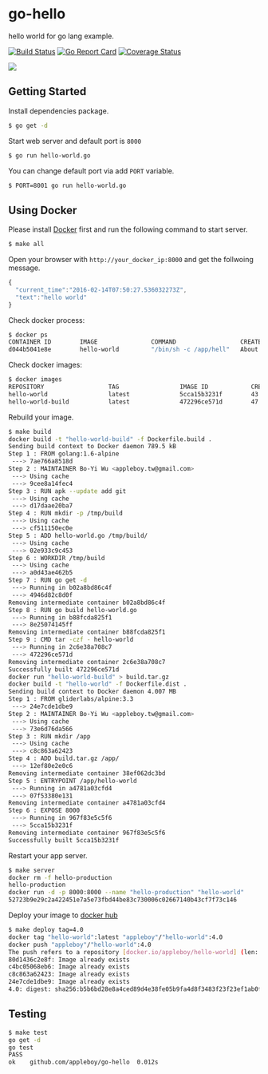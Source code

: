 # go-hello

hello world for go lang example.

[![Build Status](https://travis-ci.org/appleboy/go-hello.svg?branch=master)](https://travis-ci.org/appleboy/go-hello) [![Go Report Card](https://goreportcard.com/badge/github.com/appleboy/go-hello)](https://goreportcard.com/report/github.com/appleboy/go-hello) [![Coverage Status](https://coveralls.io/repos/github/appleboy/go-hello/badge.svg?branch=master)](https://coveralls.io/github/appleboy/go-hello?branch=master)

[![](http://badge-imagelayers.iron.io/appleboy/hello-world:6.0.svg)](http://imagelayers.iron.io/?images=appleboy/hello-world:6.0 'Get your own badge on imagelayers.iron.io')

## Getting Started

Install dependencies package.

```bash
$ go get -d
```

Start web server and default port is `8000`

```bash
$ go run hello-world.go
```

You can change default port via add `PORT` variable.

```bash
$ PORT=8001 go run hello-world.go
```

## Using Docker

Please install [Docker](https://docs.docker.com/machine/get-started/) first and run the following command to start server.

```bash
$ make all
```

Open your browser with `http://your_docker_ip:8000` and get the follwoing message.

```javascript
{
  "current_time":"2016-02-14T07:50:27.536032273Z",
  "text":"hello world"
}
```

Check docker process:

```bash
$ docker ps
CONTAINER ID        IMAGE               COMMAND                  CREATED             STATUS              PORTS                    NAMES
d044b5041e8e        hello-world         "/bin/sh -c /app/hell"   About an hour ago   Up About an hour    0.0.0.0:8000->8000/tcp   hello-production
```

Check docker images:

```bash
$ docker images
REPOSITORY                  TAG                 IMAGE ID            CREATED             VIRTUAL SIZE
hello-world                 latest              5cca15b3231f        43 seconds ago      15.98 MB
hello-world-build           latest              472296ce571d        47 seconds ago      282.5 MB
```

Rebuild your image.

```bash
$ make build
docker build -t "hello-world-build" -f Dockerfile.build .
Sending build context to Docker daemon 789.5 kB
Step 1 : FROM golang:1.6-alpine
 ---> 7ae766a8518d
Step 2 : MAINTAINER Bo-Yi Wu <appleboy.tw@gmail.com>
 ---> Using cache
 ---> 9cee8a14fec4
Step 3 : RUN apk --update add git
 ---> Using cache
 ---> d17daae20ba7
Step 4 : RUN mkdir -p /tmp/build
 ---> Using cache
 ---> cf511150ec0e
Step 5 : ADD hello-world.go /tmp/build/
 ---> Using cache
 ---> 02e933c9c453
Step 6 : WORKDIR /tmp/build
 ---> Using cache
 ---> a0d43ae462b5
Step 7 : RUN go get -d
 ---> Running in b02a8bd86c4f
 ---> 4946d82c8d0f
Removing intermediate container b02a8bd86c4f
Step 8 : RUN go build hello-world.go
 ---> Running in b88fcda825f1
 ---> 8e25074145ff
Removing intermediate container b88fcda825f1
Step 9 : CMD tar -czf - hello-world
 ---> Running in 2c6e38a708c7
 ---> 472296ce571d
Removing intermediate container 2c6e38a708c7
Successfully built 472296ce571d
docker run "hello-world-build" > build.tar.gz
docker build -t "hello-world" -f Dockerfile.dist .
Sending build context to Docker daemon 4.007 MB
Step 1 : FROM gliderlabs/alpine:3.3
 ---> 24e7cde1dbe9
Step 2 : MAINTAINER Bo-Yi Wu <appleboy.tw@gmail.com>
 ---> Using cache
 ---> 73e6d76da566
Step 3 : RUN mkdir /app
 ---> Using cache
 ---> c8c863a62423
Step 4 : ADD build.tar.gz /app/
 ---> 12ef80e2e0c6
Removing intermediate container 38ef062dc3bd
Step 5 : ENTRYPOINT /app/hello-world
 ---> Running in a4781a03cfd4
 ---> 07f53380e131
Removing intermediate container a4781a03cfd4
Step 6 : EXPOSE 8000
 ---> Running in 967f83e5c5f6
 ---> 5cca15b3231f
Removing intermediate container 967f83e5c5f6
Successfully built 5cca15b3231f
```

Restart your app server.

```bash
$ make server
docker rm -f hello-production
hello-production
docker run -d -p 8000:8000 --name "hello-production" "hello-world"
52723b9e29c2a422451e7a5e73fbd44be83c730006c02667140b43cf7f73c146
```

Deploy your image to [docker hub](https://hub.docker.com)

```bash
$ make deploy tag=4.0
docker tag "hello-world":latest "appleboy"/"hello-world":4.0
docker push "appleboy"/"hello-world":4.0
The push refers to a repository [docker.io/appleboy/hello-world] (len: 1)
80d1436c2e8f: Image already exists
c4bc05068eb6: Image already exists
c8c863a62423: Image already exists
24e7cde1dbe9: Image already exists
4.0: digest: sha256:b5b6bd28e8a4ced89d4e38fe05b9fa4d8f3483f23f23ef1ab0f66b23ffdbcf0e size: 9507
```

## Testing

```bash
$ make test
go get -d
go test
PASS
ok    github.com/appleboy/go-hello  0.012s
```
